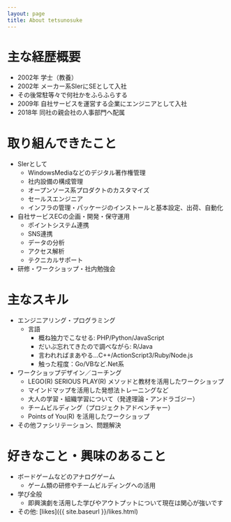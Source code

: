 ```yaml
---
layout: page
title: About tetsunosuke
---
```


# 主な経歴概要
- 2002年 学士（教養）
- 2002年 メーカー系SIerにSEとして入社
- その後常駐等々で何社かをふらふらする
- 2009年 自社サービスを運営する企業にエンジニアとして入社
- 2018年 同社の親会社の人事部門へ配属

# 取り組んできたこと
- SIerとして
    - WindowsMediaなどのデジタル著作権管理
    - 社内設備の構成管理
    - オープンソース系プロダクトのカスタマイズ
    - セールスエンジニア
    - インフラの管理・パッケージのインストールと基本設定、出荷、自動化
- 自社サービスECの企画・開発・保守運用
    - ポイントシステム連携
    - SNS連携
    - データの分析
    - アクセス解析
    - テクニカルサポート
- 研修・ワークショップ・社内勉強会

# 主なスキル
- エンジニアリング・プログラミング
    - 言語
        - 概ね独力でこなせる: PHP/Python/JavaScript
        - だいぶ忘れてきたので調べながら: R/Java
        - 言われればまあやる...C++/ActionScript3/Ruby/Node.js
        - 触った程度：Go/VBなど.Net系
- ワークショップデザイン／コーチング
    - LEGO(R) SERIOUS PLAY(R) メソッドと教材を活用したワークショップ
    - マインドマップを活用した発想法トレーニングなど
    - 大人の学習・組織学習について（発達理論・アンドラゴジー）
    - チームビルディング（プロジェクトアドベンチャー）
    - Points of You(R) を活用したワークショップ
- その他ファシリテーション、問題解決

# 好きなこと・興味のあること
- ボードゲームなどのアナログゲーム
    - ゲーム類の研修やチームビルディングへの活用
- 学び全般
    - 即興演劇を活用した学びやアウトプットについて現在は関心が強いです
- その他: [likes]({{ site.baseurl }}/likes.html)
